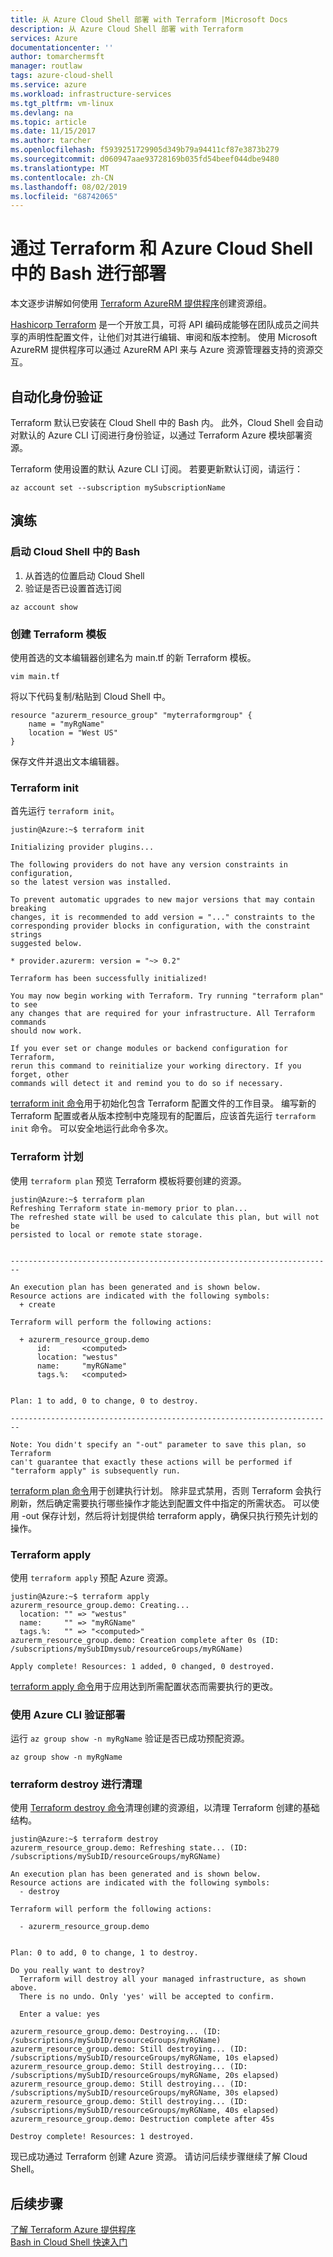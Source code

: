```yaml
---
title: 从 Azure Cloud Shell 部署 with Terraform |Microsoft Docs
description: 从 Azure Cloud Shell 部署 with Terraform
services: Azure
documentationcenter: ''
author: tomarchermsft
manager: routlaw
tags: azure-cloud-shell
ms.service: azure
ms.workload: infrastructure-services
ms.tgt_pltfrm: vm-linux
ms.devlang: na
ms.topic: article
ms.date: 11/15/2017
ms.author: tarcher
ms.openlocfilehash: f5939251729905d349b79a94411cf87e3873b279
ms.sourcegitcommit: d060947aae93728169b035fd54beef044dbe9480
ms.translationtype: MT
ms.contentlocale: zh-CN
ms.lasthandoff: 08/02/2019
ms.locfileid: "68742065"
---
```

# <a name="deploy-with-terraform-from-bash-in-azure-cloud-shell"></a>通过 Terraform 和 Azure Cloud Shell 中的 Bash 进行部署
本文逐步讲解如何使用 [Terraform AzureRM 提供程序](https://www.terraform.io/docs/providers/azurerm/index.html)创建资源组。 

[Hashicorp Terraform](https://www.terraform.io/) 是一个开放工具，可将 API 编码成能够在团队成员之间共享的声明性配置文件，让他们对其进行编辑、审阅和版本控制。 使用 Microsoft AzureRM 提供程序可以通过 AzureRM API 来与 Azure 资源管理器支持的资源交互。 

## <a name="automatic-authentication"></a>自动化身份验证
Terraform 默认已安装在 Cloud Shell 中的 Bash 内。 此外，Cloud Shell 会自动对默认的 Azure CLI 订阅进行身份验证，以通过 Terraform Azure 模块部署资源。

Terraform 使用设置的默认 Azure CLI 订阅。 若要更新默认订阅，请运行：

```azurecli-interactive
az account set --subscription mySubscriptionName
```

## <a name="walkthrough"></a>演练
### <a name="launch-bash-in-cloud-shell"></a>启动 Cloud Shell 中的 Bash
1. 从首选的位置启动 Cloud Shell
2. 验证是否已设置首选订阅

```azurecli-interactive
az account show
```

### <a name="create-a-terraform-template"></a>创建 Terraform 模板
使用首选的文本编辑器创建名为 main.tf 的新 Terraform 模板。

```
vim main.tf
```

将以下代码复制/粘贴到 Cloud Shell 中。

```
resource "azurerm_resource_group" "myterraformgroup" {
    name = "myRgName"
    location = "West US"
}
```

保存文件并退出文本编辑器。

### <a name="terraform-init"></a>Terraform init
首先运行 `terraform init`。

```
justin@Azure:~$ terraform init

Initializing provider plugins...

The following providers do not have any version constraints in configuration,
so the latest version was installed.

To prevent automatic upgrades to new major versions that may contain breaking
changes, it is recommended to add version = "..." constraints to the
corresponding provider blocks in configuration, with the constraint strings
suggested below.

* provider.azurerm: version = "~> 0.2"

Terraform has been successfully initialized!

You may now begin working with Terraform. Try running "terraform plan" to see
any changes that are required for your infrastructure. All Terraform commands
should now work.

If you ever set or change modules or backend configuration for Terraform,
rerun this command to reinitialize your working directory. If you forget, other
commands will detect it and remind you to do so if necessary.
```

[terraform init 命令](https://www.terraform.io/docs/commands/init.html)用于初始化包含 Terraform 配置文件的工作目录。 编写新的 Terraform 配置或者从版本控制中克隆现有的配置后，应该首先运行 `terraform init` 命令。 可以安全地运行此命令多次。

### <a name="terraform-plan"></a>Terraform 计划
使用 `terraform plan` 预览 Terraform 模板将要创建的资源。

```
justin@Azure:~$ terraform plan
Refreshing Terraform state in-memory prior to plan...
The refreshed state will be used to calculate this plan, but will not be
persisted to local or remote state storage.


------------------------------------------------------------------------

An execution plan has been generated and is shown below.
Resource actions are indicated with the following symbols:
  + create

Terraform will perform the following actions:

  + azurerm_resource_group.demo
      id:       <computed>
      location: "westus"
      name:     "myRGName"
      tags.%:   <computed>


Plan: 1 to add, 0 to change, 0 to destroy.

------------------------------------------------------------------------

Note: You didn't specify an "-out" parameter to save this plan, so Terraform
can't guarantee that exactly these actions will be performed if
"terraform apply" is subsequently run.
```

[terraform plan 命令](https://www.terraform.io/docs/commands/plan.html)用于创建执行计划。 除非显式禁用，否则 Terraform 会执行刷新，然后确定需要执行哪些操作才能达到配置文件中指定的所需状态。 可以使用 -out 保存计划，然后将计划提供给 terraform apply，确保只执行预先计划的操作。

### <a name="terraform-apply"></a>Terraform apply
使用 `terraform apply` 预配 Azure 资源。

```
justin@Azure:~$ terraform apply
azurerm_resource_group.demo: Creating...
  location: "" => "westus"
  name:     "" => "myRGName"
  tags.%:   "" => "<computed>"
azurerm_resource_group.demo: Creation complete after 0s (ID: /subscriptions/mySubIDmysub/resourceGroups/myRGName)

Apply complete! Resources: 1 added, 0 changed, 0 destroyed.
```

[terraform apply 命令](https://www.terraform.io/docs/commands/apply.html)用于应用达到所需配置状态而需要执行的更改。

### <a name="verify-deployment-with-azure-cli"></a>使用 Azure CLI 验证部署
运行 `az group show -n myRgName` 验证是否已成功预配资源。

```azcliinteractive
az group show -n myRgName
```

### <a name="clean-up-with-terraform-destroy"></a>terraform destroy 进行清理
使用 [Terraform destroy 命令](https://www.terraform.io/docs/commands/destroy.html)清理创建的资源组，以清理 Terraform 创建的基础结构。

```
justin@Azure:~$ terraform destroy
azurerm_resource_group.demo: Refreshing state... (ID: /subscriptions/mySubID/resourceGroups/myRGName)

An execution plan has been generated and is shown below.
Resource actions are indicated with the following symbols:
  - destroy

Terraform will perform the following actions:

  - azurerm_resource_group.demo


Plan: 0 to add, 0 to change, 1 to destroy.

Do you really want to destroy?
  Terraform will destroy all your managed infrastructure, as shown above.
  There is no undo. Only 'yes' will be accepted to confirm.

  Enter a value: yes

azurerm_resource_group.demo: Destroying... (ID: /subscriptions/mySubID/resourceGroups/myRGName)
azurerm_resource_group.demo: Still destroying... (ID: /subscriptions/mySubID/resourceGroups/myRGName, 10s elapsed)
azurerm_resource_group.demo: Still destroying... (ID: /subscriptions/mySubID/resourceGroups/myRGName, 20s elapsed)
azurerm_resource_group.demo: Still destroying... (ID: /subscriptions/mySubID/resourceGroups/myRGName, 30s elapsed)
azurerm_resource_group.demo: Still destroying... (ID: /subscriptions/mySubID/resourceGroups/myRGName, 40s elapsed)
azurerm_resource_group.demo: Destruction complete after 45s

Destroy complete! Resources: 1 destroyed.
```

现已成功通过 Terraform 创建 Azure 资源。 请访问后续步骤继续了解 Cloud Shell。

## <a name="next-steps"></a>后续步骤
[了解 Terraform Azure 提供程序](https://www.terraform.io/docs/providers/azurerm/#)<br>
[Bash in Cloud Shell 快速入门](quickstart.md)
